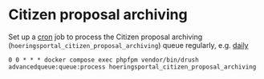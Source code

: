 # Citizen proposal archiving

Set up a [cron](https://en.wikipedia.org/wiki/Cron) job to process the Citizen
proposal archiving (`hoeringsportal_citizen_proposal_archiving`) queue
regularly, e.g. [daily](https://crontab.guru/daily)

```shell
0 0 * * * docker compose exec phpfpm vendor/bin/drush advancedqueue:queue:process hoeringsportal_citizen_proposal_archiving
```
